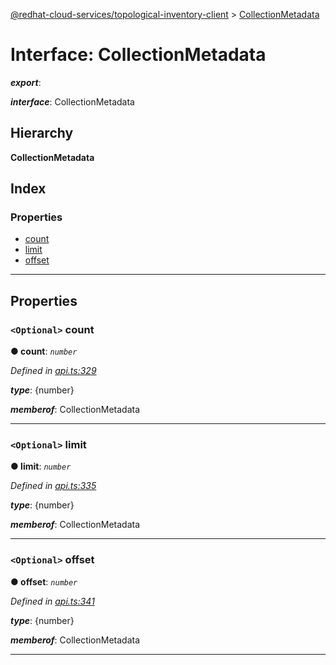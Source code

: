 [@redhat-cloud-services/topological-inventory-client](../README.md) > [CollectionMetadata](../interfaces/collectionmetadata.md)

# Interface: CollectionMetadata

*__export__*: 

*__interface__*: CollectionMetadata

## Hierarchy

**CollectionMetadata**

## Index

### Properties

* [count](collectionmetadata.md#count)
* [limit](collectionmetadata.md#limit)
* [offset](collectionmetadata.md#offset)

---

## Properties

<a id="count"></a>

### `<Optional>` count

**● count**: *`number`*

*Defined in [api.ts:329](https://github.com/RedHatInsights/javascript-clients/blob/master/packages/topological-inventory/api.ts#L329)*

*__type__*: {number}

*__memberof__*: CollectionMetadata

___
<a id="limit"></a>

### `<Optional>` limit

**● limit**: *`number`*

*Defined in [api.ts:335](https://github.com/RedHatInsights/javascript-clients/blob/master/packages/topological-inventory/api.ts#L335)*

*__type__*: {number}

*__memberof__*: CollectionMetadata

___
<a id="offset"></a>

### `<Optional>` offset

**● offset**: *`number`*

*Defined in [api.ts:341](https://github.com/RedHatInsights/javascript-clients/blob/master/packages/topological-inventory/api.ts#L341)*

*__type__*: {number}

*__memberof__*: CollectionMetadata

___

